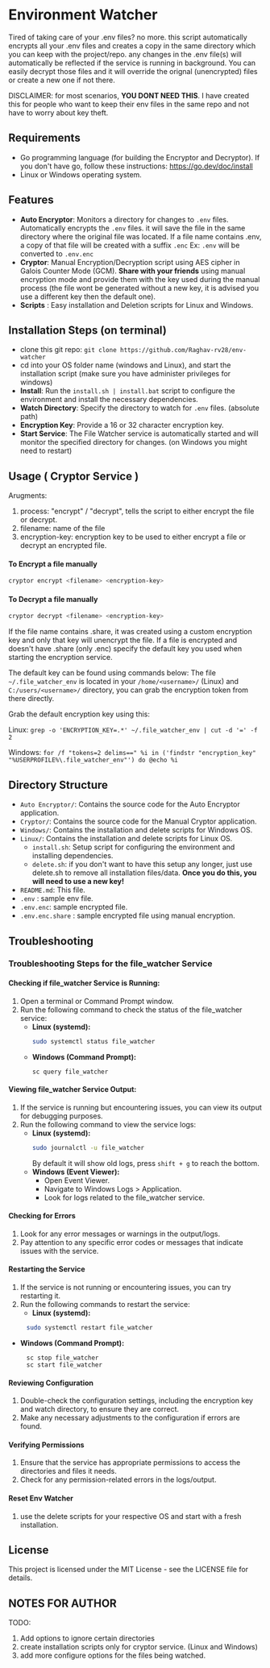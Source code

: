 # Environment Watcher

Tired of taking care of your .env files? no more. this script automatically encrypts all your .env files and creates a copy in the same directory which you can keep with the project/repo. any changes in the .env file(s) will automatically be reflected if the service is running in background.
You can easily decrypt those files and it will override the orignal (unencrypted) files or create a new one if not there.

DISCLAIMER: for most scenarios, **YOU DONT NEED THIS**. I have created this for people who want to keep their env files in the same repo and not have to worry about key theft.

## Requirements

- Go programming language (for building the Encryptor and Decryptor).
  If you don't have go, follow these instructions: https://go.dev/doc/install
- Linux or Windows operating system.

## Features

- **Auto Encryptor**: Monitors a directory for changes to `.env` files. Automatically encrypts the `.env` files. it will save the file in the same directory where the original file was located. If a file name contains .env, a copy of that file will be created with a suffix `.enc` Ex: `.env` will be converted to `.env.enc`
- **Cryptor**:  Manual Encryption/Decryption script using AES cipher in Galois Counter Mode (GCM). **Share with your friends** using manual encryption mode and provide them with the key used during the manual process (the file wont be generated without a new key, it is advised you use a different key then the default one). 
- **Scripts** : Easy installation and Deletion scripts for Linux and Windows.

## Installation Steps (on terminal)

- clone this git repo: `git clone https://github.com/Raghav-rv28/env-watcher`
- cd into your OS folder name (windows and Linux), and start the installation script (make sure you have administer privileges for windows)
- **Install**: Run the `install.sh | install.bat` script to configure the environment and install the necessary dependencies.
-  **Watch Directory**: Specify the directory to watch for `.env` files. (absolute path)
-  **Encryption Key**: Provide a 16 or 32 character encryption key.
-  **Start Service**: The File Watcher service is automatically started and will monitor the specified directory for changes. (on Windows you might need to restart)

## Usage ( Cryptor Service )

Arugments:
 1. process: "encrypt" / "decrypt", tells the script to either encrypt the file or decrypt.
 2. filename: name of the file
 3. encryption-key: encryption key to be used to either encrypt a file or decrypt an encrypted file. 
#### To Encrypt a file manually

```sh
cryptor encrypt <filename> <encryption-key>
```

#### To Decrypt a file manually

```sh
cryptor decrypt <filename> <encryption-key>
```

If the file name contains .share, it was created using a custom encryption key and only that key will unencrypt the file. 
If a file is encrypted and doesn't have .share (only .enc) specify the default key you used when starting the encryption service.

The default key can be found using commands below:
The file `~/.file_watcher_env` is located in your `/home/<username>/` (Linux) and `C:/users/<username>/` directory, you can grab the encryption token from there directly.

Grab the default encryption key using this:

Linux: `grep -o 'ENCRYPTION_KEY=.*' ~/.file_watcher_env | cut -d '=' -f 2 `

Windows: `for /f "tokens=2 delims==" %i in ('findstr "encryption_key" "%USERPROFILE%\.file_watcher_env"') do @echo %i `

## Directory Structure

- `Auto Encryptor/`: Contains the source code for the Auto Encryptor application.
- `Cryptor/`: Contains the source code for the Manual Cryptor application.
- `Windows/`: Contains the installation and delete scripts for Windows OS.
- `Linux/`: Contains the installation and delete scripts for Linux OS.
  - `install.sh`: Setup script for configuring the environment and installing dependencies.
  - `delete.sh`: if you don't want to have this setup any longer, just use delete.sh to remove all installation files/data. **Once you do this, you will need to use a new key!**
- `README.md`: This file.
- `.env` : sample env file.
- `.env.enc`: sample encrypted file.
- `.env.enc.share` : sample encrypted file using manual encryption.

## Troubleshooting

### Troubleshooting Steps for the file_watcher Service

#### Checking if file_watcher Service is Running:

1. Open a terminal or Command Prompt window.
2. Run the following command to check the status of the file_watcher service:
   - **Linux (systemd):**
     ```sh
     sudo systemctl status file_watcher
     ```
   - **Windows (Command Prompt):**
     ```batch
     sc query file_watcher
     ```

#### Viewing file_watcher Service Output:

1. If the service is running but encountering issues, you can view its output for debugging purposes.
2. Run the following command to view the service logs:
   - **Linux (systemd):**
     ```sh
     sudo journalctl -u file_watcher
     ```
     By default it will show old logs, press `shift + g` to reach the bottom.
   - **Windows (Event Viewer):**
     - Open Event Viewer.
     - Navigate to Windows Logs > Application.
     - Look for logs related to the file_watcher service.

#### Checking for Errors

1. Look for any error messages or warnings in the output/logs.
2. Pay attention to any specific error codes or messages that indicate issues with the service.

#### Restarting the Service

1. If the service is not running or encountering issues, you can try restarting it.
2. Run the following commands to restart the service:
   - **Linux (systemd):**

```sh
     sudo systemctl restart file_watcher
```

- **Windows (Command Prompt):**

```batch
     sc stop file_watcher
     sc start file_watcher
```

#### Reviewing Configuration

1. Double-check the configuration settings, including the encryption key and watch directory, to ensure they are correct.
2. Make any necessary adjustments to the configuration if errors are found.

#### Verifying Permissions

1. Ensure that the service has appropriate permissions to access the directories and files it needs.
2. Check for any permission-related errors in the logs/output.

#### Reset Env Watcher

1. use the delete scripts for your respective OS and start with a fresh installation.

## License

This project is licensed under the MIT License - see the LICENSE file for details.

## NOTES FOR AUTHOR

TODO:
1. Add options to ignore certain directories
2. create installation scripts only for cryptor service. (Linux and Windows)
3. add more configure options for the files being watched.
